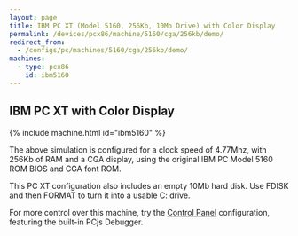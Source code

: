 ```yaml
---
layout: page
title: IBM PC XT (Model 5160, 256Kb, 10Mb Drive) with Color Display
permalink: /devices/pcx86/machine/5160/cga/256kb/demo/
redirect_from:
  - /configs/pc/machines/5160/cga/256kb/demo/
machines:
  - type: pcx86
    id: ibm5160
---
```


IBM PC XT with Color Display
---

{% include machine.html id="ibm5160" %}

The above simulation is configured for a clock speed of 4.77Mhz, with 256Kb of RAM and a CGA display,
using the original IBM PC Model 5160 ROM BIOS and CGA font ROM.

This PC XT configuration also includes an empty 10Mb hard disk. Use FDISK and then FORMAT to turn it into
a usable C: drive.

For more control over this machine, try the [Control Panel](debugger/) configuration, featuring the
built-in PCjs Debugger.
